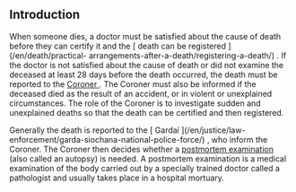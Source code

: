 ##  Introduction

When someone dies, a doctor must be satisfied about the cause of death before
they can certify it and the [ death can be registered ](/en/death/practical-
arrangements-after-a-death/registering-a-death/) . If the doctor is not
satisfied about the cause of death or did not examine the deceased at least 28
days before the death occurred, the death must be reported to the [ Coroner
](/en/death/sudden-or-unexplained-death/coroners/) . The Coroner must also be
informed if the deceased died as the result of an accident, or in violent or
unexplained circumstances. The role of the Coroner is to investigate sudden
and unexplained deaths so that the death can be certified and then registered.

Generally the death is reported to the [ Gardaí ](/en/justice/law-
enforcement/garda-siochana-national-police-force/) , who inform the Coroner.
The Coroner then decides whether a [ postmortem examination
](/en/death/sudden-or-unexplained-death/postmortems/) (also called an autopsy)
is needed. A postmortem examination is a medical examination of the body
carried out by a specially trained doctor called a pathologist and usually
takes place in a hospital mortuary.

